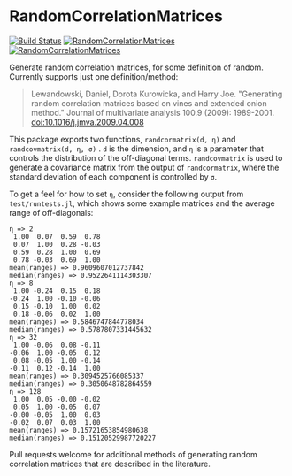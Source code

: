 # RandomCorrelationMatrices

[![Build Status](https://travis-ci.org/IainNZ/RandomCorrelationMatrices.jl.svg?branch=master)](https://travis-ci.org/IainNZ/RandomCorrelationMatrices.jl)
[![RandomCorrelationMatrices](http://pkg.julialang.org/badges/RandomCorrelationMatrices_0.3.svg)](http://pkg.julialang.org/?pkg=RandomCorrelationMatrices&ver=0.3)
[![RandomCorrelationMatrices](http://pkg.julialang.org/badges/RandomCorrelationMatrices_0.4.svg)](http://pkg.julialang.org/?pkg=RandomCorrelationMatrices&ver=0.4)

Generate random correlation matrices, for some definition of random. Currently supports just one definition/method:

> Lewandowski, Daniel, Dorota Kurowicka, and Harry Joe. "Generating random correlation matrices based on vines and extended onion method." Journal of multivariate analysis 100.9 (2009): 1989-2001. [doi:10.1016/j.jmva.2009.04.008](http://dx.doi.org/10.1016/j.jmva.2009.04.008)

This package exports two functions, `randcormatrix(d, η)` and `randcovmatrix(d, η, σ)` . `d` is the dimension, and `η` is a parameter that controls the distribution of the off-diagonal terms. `randcovmatrix` is used to generate a covariance matrix from the output of `randcormatrix`, where the standard deviation of each component is controlled by `σ`.

To get a feel for how to set `η`, consider the following output from `test/runtests.jl`, which shows some example matrices and the average range of off-diagonals:

```
η => 2
 1.00  0.07  0.59  0.78
 0.07  1.00  0.28 -0.03
 0.59  0.28  1.00  0.69
 0.78 -0.03  0.69  1.00
mean(ranges) => 0.9609607012737842
median(ranges) => 0.9522641114303307
η => 8
 1.00 -0.24  0.15  0.18
-0.24  1.00 -0.10 -0.06
 0.15 -0.10  1.00  0.02
 0.18 -0.06  0.02  1.00
mean(ranges) => 0.5846747844778034
median(ranges) => 0.5787807331445632
η => 32
 1.00 -0.06  0.08 -0.11
-0.06  1.00 -0.05  0.12
 0.08 -0.05  1.00 -0.14
-0.11  0.12 -0.14  1.00
mean(ranges) => 0.3094525766085337
median(ranges) => 0.3050648782864559
η => 128
 1.00  0.05 -0.00 -0.02
 0.05  1.00 -0.05  0.07
-0.00 -0.05  1.00  0.03
-0.02  0.07  0.03  1.00
mean(ranges) => 0.15721653854980638
median(ranges) => 0.15120529987720227
```

Pull requests welcome for additional methods of generating random correlation matrices that are described in the literature.
